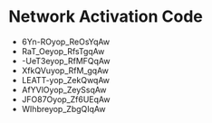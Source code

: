 # Network Activation Code
* 6Yn-ROyop_ReOsYqAw
* RaT_Oeyop_RfsTgqAw
* -UeT3eyop_RfMFQqAw
* XfkQVuyop_RfM_gqAw
* LEATT-yop_ZekQwqAw
* AfYVlOyop_ZeySsqAw
* JFO87Oyop_Zf6UEqAw
* WIhbreyop_ZbgQIqAw